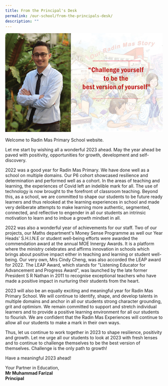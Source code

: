 ```yaml
---
title: From the Principal's Desk
permalink: /our-school/from-the-principals-desk/
description: ""
---
```

![](/images/P-Message_.jpg)


Welcome to Radin Mas Primary School website.

Let me start by wishing all a wonderful 2023 ahead. May the year ahead be paved with positivity, opportunities for growth, development and self-discovery.

2022 was a good year for Radin Mas Primary. We have done well as a school on multiple domains. Our P6 cohort showcased resilience and determination and performed well as a cohort. In the areas of teaching and learning, the experiences of Covid left an indelible mark for all. The use of technology is now brought to the forefront of classroom teaching. Beyond this, as a school, we are committed to shape our students to be future ready learners and thus relooked at the learning experiences in school and made very deliberate attempts to make learning more authentic, segmented, connected, and reflective to engender in all our students an intrinsic motivation to learn and to imbue a growth mindset in all.

2022 was also a wonderful year of achievements for our staff. Two of our projects, our Maths department's Money Sense Programme as well our Year Heads' S.H.I.N.E or student well-being efforts were awarded the commendation award at the annual MOE Innergy Awards. It is a platform where the ministry celebrates and affirms innovation in schools which brings about positive impact either in teaching and learning or student well-being. Our very own, Mrs Cindy Cheng, was also accorded the LEAP award for 2022. The LEAP Award, which stands for "Listening Educator for Advancement and Progress Award", was launched by the late former President S R Nathan in 2011 to recognise exceptional teachers who have made a positive impact in nurturing their students from the heart.

2023 will also be an equally exciting and meaningful year for Radin Mas Primary School. We will continue to identify, shape, and develop talents in multiple domains and anchor in all our students strong character grounding, grit and optimism. We remain committed to support and stretch individual learners and to provide a positive learning environment for all our students to flourish. We are confident that the Radin Mas Experiences will continue to allow all our students to make a mark in their own ways.

Thus, let us continue to work together in 2023 to shape resilience, positivity and growth. Let me urge all our students to look at 2023 with fresh lenses and to continue to challenge themselves to be the best version of themselves. Challenge is the only path to growth!

Have a meaningful 2023 ahead!

Your Partner in Education,<br />
**Mr Muhammad Farizal**<br />
**Principal**